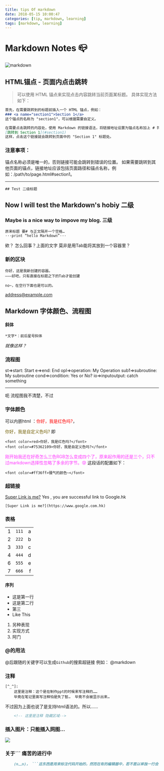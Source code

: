 ```yaml
---
title: tips Of markdown
date: 2018-05-15 10:00:47
categories: [tip, markdown, learning]
tags: [markdown, learning]
---
```

# Markdown Notes 📪
![markdown](https://justyy.com/wp-content/uploads/2016/01/markdown-syntax-language.png)

## HTML锚点 - 页面内点击跳转
>可以使用 HTML 锚点来实现点击内容跳转当前页面某标题。
具体实现方法如下：
```markdown
首先，在需要跳转到的标题前插入一个 HTML 锚点，例如：
### <a name="section1">Section 1</a>
这个锚点的名称为 "section1"，可以根据需要自定义。

在需要点击跳转的内容处，使用 Markdown 的链接语法，将链接地址设置为锚点名称加上 # 符号，例如：
[跳转到 Section 1](#section1)
这样，点击这个链接就会跳转到页面中的 "Section 1" 标题处。
```

### 注意事项：
锚点名称必须是唯一的，否则链接可能会跳转到错误的位置。
如果需要跳转到其他页面的锚点，链接地址应该包括页面路径和锚点名称，例如：/path/to/page.html#section1。

--- 

`## Test 二级标题`

## Now I will test the Markdown's hobiy 二级
### Maybe is a nice way to impove my blog. 三级
    原来标题 要# 与正文隔开一个空格…
    ···print “hello Markdown”···
欸？ 怎么回事？上面的文字
莫非是用Tab能将其放到一个容器里？
### 新的区块 ###
    你好，这是我新创建的容器。
    ———好吧，只有直接在标题之下的Tab才能创建
    
    no~，在空行下面也是可以的。

<address@example.com>


## Markdown 字体颜色、流程图
#### 斜体
    *文字*：前后星号斜体

*就像这样？*
### 流程图
st=>start: Start
e=>end: End
opl=>operation: My Operation
sub1=>subroutine: My subroutine
cond=>condition: Yes or No?
io=>inputoutput: catch something

---

呃 流程图我不清楚，不过
### 字体颜色
可以内嵌html
：<font color=red>你好，我是红色吗?</font>，

<font color=#75362109>你好，我是自定义色吗?</font>
即

    <font color=red>你好，我是红色吗?</font>
    <font color=#75362109>你好，我是自定义色吗?</font>

<font color=#ff36ff>刚开始我还在好奇怎么三色RGB怎么变成四个了，原来起作用的还是三个，只不过markdown选择性忽略了多余的字节。😰</font>   这段话的配置如下：

    <font color=#ff36ff>骚气的颜色~</font> 

### 超链接
[Super Link is me?](https://www.google.com.hk)  Yes , you are successful link to Google.hk
    
    [Super Link is me?](https://www.google.com.hk)  

### 表格
|           |           |       |
|:----          |:----:     |    ----:|
|1          |`111`      |a      |
|2          |`222`      |b      |
|3          |`333`      |c      |
|4          |`444`          |d      |
|6          |`555`      |e      |
|7          |`666`      |f      |
#### 序列
* 这是第一行
* 这是第二行
* 第三
* Like This


1. 另种表现
2. 实现方式
3. 阿门
### \@的用法
\@后跟随的关键字可以生成`Github`的搜索超链接 例如： @markdown

### 注释
    [^_^]:
        这里是注释：这个是在制作ppt的时候来写注释的……  
        毕竟在笔记里面写注释怕是失了智…  毕竟不会被显示出来…
[^_^]:
    你看得见我吗？

不过因为上面也说了是支持html语法的。所以……
```html
    <!-- 这里是注释 隐藏区域-->
```
<!-- 这里是注释 隐藏区域2019-0307: 17:05:00-->

### 插入图片：只能插入网图…
![](http://www.fzlol.com/upimg/allimg/141021/1_0T243L11.jpg)

### 关于\`\`\` 痛苦的进行中
```md
    (⊙﹏⊙)， ```这东西是用来标注代码开始的，然而在有的编辑器中，若不是以单独一行会识别为`，也就是对平常语句中的字符的修饰。但是hexo显然不这么认为，所以只好将之前使用```的地方都改成`了 【2018年5月18日 纪念我勤奋的修改史】
```